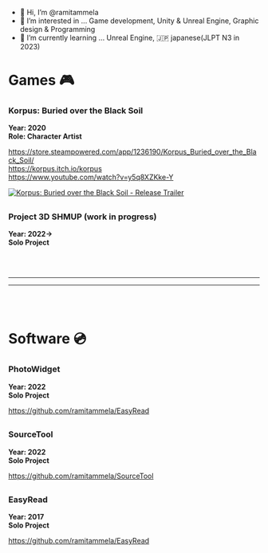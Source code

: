 - 👋 Hi, I’m @ramitammela
- 👀 I’m interested in ... Game development, Unity & Unreal Engine, Graphic design & Programming
- 🌱 I’m currently learning ... Unreal Engine, 🇯🇵 japanese(JLPT N3 in 2023)

<!---
ramitammela/ramitammela is a ✨ special ✨ repository because its `README.md` (this file) appears on your GitHub profile.
You can click the Preview link to take a look at your changes.
- 💞️ I’m looking to collaborate on ...
- 📫 How to reach me ...
--->


# Games 🎮

### Korpus: Buried over the Black Soil
**Year: 2020  
Role: Character Artist**

https://store.steampowered.com/app/1236190/Korpus_Buried_over_the_Black_Soil/  
https://korpus.itch.io/korpus  
https://www.youtube.com/watch?v=y5q8XZKke-Y

[![Korpus: Buried over the Black Soil - Release Trailer](https://user-images.githubusercontent.com/33514265/207888379-4041ede5-d0bd-42f8-b58a-cb67bdf42ebd.png)](https://www.youtube.com/watch?v=y5q8XZKke-Y "Korpus: Buried over the Black Soil - Release Trailer")

##

### Project 3D SHMUP (work in progress)
**Year: 2022->  
Solo Project**

<br/><br/>
***
***
<br/><br/>

# Software 💿

### PhotoWidget
**Year: 2022  
Solo Project**


https://github.com/ramitammela/EasyRead

##

### SourceTool
**Year: 2022  
Solo Project**


https://github.com/ramitammela/SourceTool

##

### EasyRead
**Year: 2017  
Solo Project**


https://github.com/ramitammela/EasyRead
